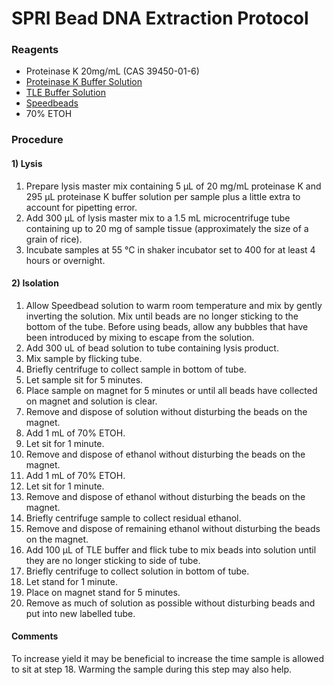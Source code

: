# SPRI Bead DNA Extraction Protocol
### Reagents
- Proteinase K 20mg/mL (CAS 39450-01-6)
- [Proteinase K Buffer Solution](https://phyletica.github.io/lab-protocols/pro-k.html)
- [TLE Buffer Solution](https://phyletica.github.io/lab-protocols/tle.html)
- [Speedbeads](https://baddna.uga.edu/Protocols/Speedbead_Protocol_June2016.docx)
- 70% ETOH

### Procedure
#### 1) Lysis
1. Prepare lysis master mix containing 5 &micro;L of 20 mg/mL proteinase K and 295 &micro;L proteinase K buffer solution per sample plus a little extra to account for pipetting error.
2. Add 300 &micro;L of lysis master mix to a 1.5 mL microcentrifuge tube containing up to 20 mg of sample tissue (approximately the size of a grain of rice).
3. Incubate samples at 55 &deg;C in shaker incubator set to 400 for at least 4 hours or overnight.

#### 2) Isolation
1. Allow Speedbead solution to warm room temperature and mix by gently inverting the solution. Mix until beads are no longer sticking to the bottom of the tube. Before using beads, allow any bubbles that have been introduced by mixing to escape from the solution.
2. Add 300 uL of bead solution to tube containing lysis product.
3. Mix sample by flicking tube.
4. Briefly centrifuge to collect sample in bottom of tube.
5. Let sample sit for 5 minutes.
6. Place sample on magnet for 5 minutes or until all beads have collected on magnet and solution is clear.
7. Remove and dispose of solution without disturbing the beads on the magnet.
8. Add 1 mL of 70% ETOH.
9. Let sit for 1 minute.
10. Remove and dispose of ethanol without disturbing the beads on the magnet.
11. Add 1 mL of 70% ETOH.
12. Let sit for 1 minute.
13. Remove and dispose of ethanol without disturbing the beads on the magnet.
14. Briefly centrifuge sample to collect residual ethanol.
15. Remove and dispose of remaining ethanol without disturbing the beads on the magnet.
16. Add 100 &micro;L of TLE buffer and flick tube to mix beads into solution until they are no longer sticking to side of tube.
17. Briefly centrifuge to collect solution in bottom of tube.
18. Let stand for 1 minute.
19. Place on magnet stand for 5 minutes.
20. Remove as much of solution as possible without disturbing beads and put into new labelled tube.

#### Comments
To increase yield it may be beneficial to increase the time sample is allowed to sit at step 18. Warming the sample during this step may also help.
